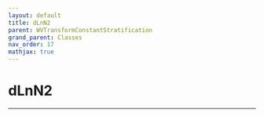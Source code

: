 ```yaml
---
layout: default
title: dLnN2
parent: WVTransformConstantStratification
grand_parent: Classes
nav_order: 17
mathjax: true
---
```


#  dLnN2




---

